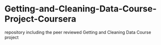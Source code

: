 # Getting-and-Cleaning-Data-Course-Project-Coursera
repository including the peer reviewed Getting and Cleaning Data Course project
